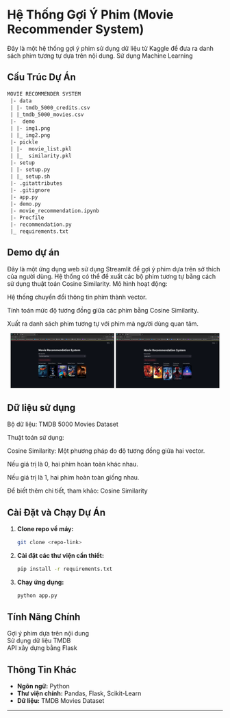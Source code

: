 # Hệ Thống Gợi Ý Phim (Movie Recommender System)
Đây là một hệ thống gợi ý phim sử dụng dữ liệu từ Kaggle để đưa ra danh sách phim tương tự dựa trên nội dung. Sử dụng Machine Learning 
## Cấu Trúc Dự Án
```
MOVIE RECOMMENDER SYSTEM  
 |- data  
 | |- tmdb_5000_credits.csv  
 | |_tmdb_5000_movies.csv  
 |-  demo  
 | |- img1.png  
 | |_ img2.png  
 |- pickle  
 | |-  movie_list.pkl  
 | |_  similarity.pkl  
 |- setup  
 | |- setup.py  
 | |_ setup.sh  
 |- .gitattributes  
 |- .gitignore  
 |- app.py  
 |- demo.py  
 |- movie_recommendation.ipynb  
 |- Procfile  
 |- recommendation.py  
 |_ requirements.txt  
```

## Demo dự án
Đây là một ứng dụng web sử dụng Streamlit để gợi ý phim dựa trên sở thích của người dùng. Hệ thống có thể đề xuất các bộ phim tương tự bằng cách sử dụng thuật toán Cosine Similarity.
Mô hình hoạt động:

Hệ thống chuyển đổi thông tin phim thành vector.

Tính toán mức độ tương đồng giữa các phim bằng Cosine Similarity.

Xuất ra danh sách phim tương tự với phim mà người dùng quan tâm.
<p align="center">
  <img src=https://github.com/trgtanhh04/Movie-Recommendation-System/blob/main/demo/img1.png width="48%" alt="Dashboard">
  <img src=https://github.com/trgtanhh04/Movie-Recommendation-System/blob/main/demo/img2.png width="48%" alt="Dashboard">
</p>

## Dữ liệu sử dụng

Bộ dữ liệu: TMDB 5000 Movies Dataset

Thuật toán sử dụng:

Cosine Similarity: Một phương pháp đo độ tương đồng giữa hai vector.

Nếu giá trị là 0, hai phim hoàn toàn khác nhau.

Nếu giá trị là 1, hai phim hoàn toàn giống nhau.

Để biết thêm chi tiết, tham khảo: Cosine Similarity



##  Cài Đặt và Chạy Dự Án

1. **Clone repo về máy:**  
   ```bash
   git clone <repo-link>
   ```

2. **Cài đặt các thư viện cần thiết:**  
   ```bash
   pip install -r requirements.txt
   ```

3. **Chạy ứng dụng:**  
   ```bash
   python app.py
   ```

## Tính Năng Chính
Gợi ý phim dựa trên nội dung  
Sử dụng dữ liệu TMDB  
API xây dựng bằng Flask  

## Thông Tin Khác
- **Ngôn ngữ:** Python
- **Thư viện chính:** Pandas, Flask, Scikit-Learn
- **Dữ liệu:** TMDB Movies Dataset

---


